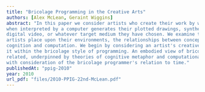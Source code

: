 ```yaml
---
title: "Bricolage Programming in the Creative Arts"
authors: [Alex McLean, Geraint Wiggins]
abstract: "In this paper we consider artists who create their work by writing algorithms, which
when interpreted by a computer generates their plotted drawings, synthesised music, animated
digital video, or whatever target medium they have chosen. We examine the demands that such
artists place upon their environments, the relationships between concepts and algorithms, and of
cognition and computation. We begin by considering an artist's creative process, and situating
it within the bricolage style of programming. An embodied view of bricolage programming is
related, underpinned by theories of cognitive metaphor and computational creativity, and finally
with consideration of the bricolage programmer's relation to time."
publishedAt: "ppig-2010"
year: 2010
url_pdf: "files/2010-PPIG-22nd-McLean.pdf"
---
```


